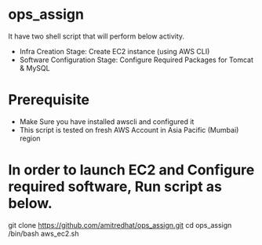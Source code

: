 # ops_assign

It have two shell script that will perform below activity.

- Infra Creation Stage: Create EC2 instance (using AWS CLI)
- Software Configuration Stage: Configure Required Packages for Tomcat & MySQL

# Prerequisite

- Make Sure you have installed awscli and configured it
- This script is tested on fresh AWS Account in Asia Pacific (Mumbai) region

# In order to launch EC2 and Configure required software, Run script as below.

git clone https://github.com/amitredhat/ops_assign.git
cd ops_assign
/bin/bash aws_ec2.sh

